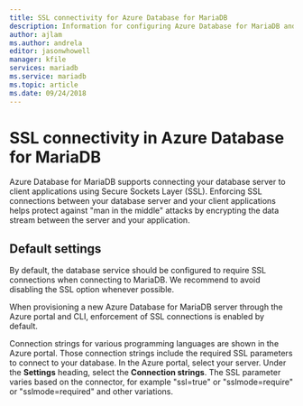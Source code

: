 ```yaml
---
title: SSL connectivity for Azure Database for MariaDB
description: Information for configuring Azure Database for MariaDB and associated applications to properly use SSL connections
author: ajlam
ms.author: andrela
editor: jasonwhowell
manager: kfile
services: mariadb
ms.service: mariadb
ms.topic: article
ms.date: 09/24/2018
---
```


# SSL connectivity in Azure Database for MariaDB
Azure Database for MariaDB supports connecting your database server to client applications using Secure Sockets Layer (SSL). Enforcing SSL connections between your database server and your client applications helps protect against "man in the middle" attacks by encrypting the data stream between the server and your application.

## Default settings
By default, the database service should be configured to require SSL connections when connecting to MariaDB.  We recommend to avoid disabling the SSL option whenever possible.

When provisioning a new Azure Database for MariaDB server through the Azure portal and CLI, enforcement of SSL connections is enabled by default.

Connection strings for various programming languages are shown in the Azure portal. Those connection strings include the required SSL parameters to connect to your database. In the Azure portal, select your server. Under the **Settings** heading, select the **Connection strings**. The SSL parameter varies based on the connector, for example "ssl=true" or "sslmode=require" or "sslmode=required" and other variations.

<!-- To learn how to enable or disable SSL connection when developing application, refer to [How to configure SSL](howto-configure-ssl.md).-->

<!-- ## Next steps
[Connection libraries for Azure Database for MariaDB](concepts-connection-libraries.md)
-->
